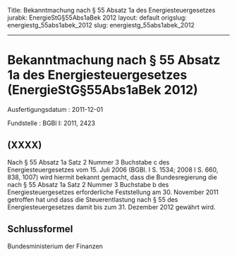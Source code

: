 Title: Bekanntmachung nach § 55 Absatz 1a des Energiesteuergesetzes
jurabk: EnergieStG§55Abs1aBek 2012
layout: default
origslug: energiestg_55abs1abek_2012
slug: energiestg_55abs1abek_2012

---

# Bekanntmachung nach § 55 Absatz 1a des Energiesteuergesetzes (EnergieStG§55Abs1aBek 2012)

Ausfertigungsdatum
:   2011-12-01

Fundstelle
:   BGBl I: 2011, 2423


## (XXXX)

Nach § 55 Absatz 1a Satz 2 Nummer 3 Buchstabe c des
Energiesteuergesetzes vom 15. Juli 2006 (BGBl. I S. 1534; 2008 I S.
660, 838, 1007) wird hiermit bekannt gemacht, dass die Bundesregierung
die nach § 55 Absatz 1a Satz 2 Nummer 3 Buchstabe b des
Energiesteuergesetzes erforderliche Feststellung am 30. November 2011
getroffen hat und dass die Steuerentlastung nach § 55 des
Energiesteuergesetzes damit bis zum 31. Dezember 2012 gewährt wird.


## Schlussformel

Bundesministerium der Finanzen

